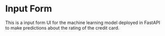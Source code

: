 # Input Form

This is a input form UI for the machine learning model deployed in FastAPI to make predictions about the rating of the credit card.
